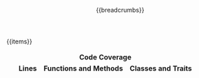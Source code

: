 <!DOCTYPE html>
<html lang="en">
 <head>
  <meta charset="UTF-8">
  <title>Code Coverage for {{full_path}}</title>
  <meta name="viewport" content="width=device-width, initial-scale=1.0">
  <link href="{{path_to_root}}.css/bootstrap.min.css" rel="stylesheet" type="text/css">
  <link href="{{path_to_root}}.css/octicons.css" rel="stylesheet" type="text/css">
  <link href="{{path_to_root}}.css/style.css" rel="stylesheet" type="text/css">
  <link href="{{path_to_root}}.css/custom.css" rel="stylesheet" type="text/css">
 </head>
 <body>
  <header>
   <div class="container-fluid">
    <div class="row">
     <div class="col-md-12">
      <nav aria-label="breadcrumb">
       <ol class="breadcrumb">
{{breadcrumbs}}
       </ol>
      </nav>
     </div>
    </div>
   </div>
  </header>
  <div class="container-fluid">
   <div class="table-responsive">
    <table class="table table-bordered">
     <thead>
      <tr>
       <td>&nbsp;</td>
       <td colspan="9"><div align="center"><strong>Code Coverage</strong></div></td>
      </tr>
      <tr>
       <td>&nbsp;</td>
       <td colspan="3"><div align="center"><strong>Lines</strong></div></td>
       <td colspan="3"><div align="center"><strong>Functions and Methods</strong></div></td>
       <td colspan="3"><div align="center"><strong>Classes and Traits</strong></div></td>
      </tr>
     </thead>
     <tbody>
{{items}}
     </tbody